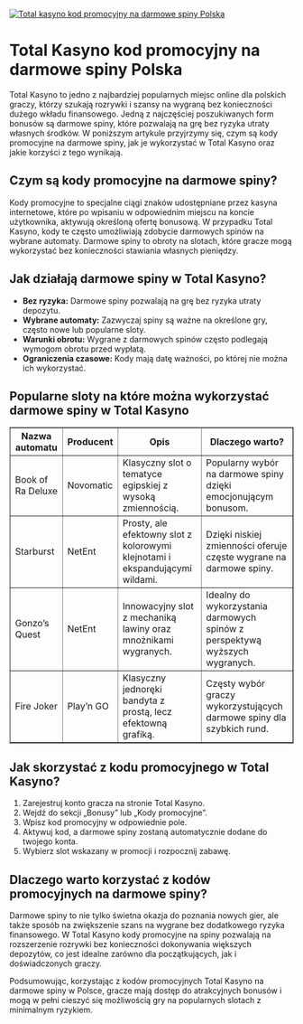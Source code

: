 [![Total kasyno kod promocyjny na darmowe spiny Polska](https://123-caf.pages.dev/gitsignup.png)](https://vrmoo.ru/Bt82HjjY)

<h1>Total Kasyno kod promocyjny na darmowe spiny Polska</h1> <p>Total Kasyno to jedno z najbardziej popularnych miejsc online dla polskich graczy, którzy szukają rozrywki i szansy na wygraną bez konieczności dużego wkładu finansowego. Jedną z najczęściej poszukiwanych form bonusów są darmowe spiny, które pozwalają na grę bez ryzyka utraty własnych środków. W poniższym artykule przyjrzymy się, czym są kody promocyjne na darmowe spiny, jak je wykorzystać w Total Kasyno oraz jakie korzyści z tego wynikają.</p>  <h2>Czym są kody promocyjne na darmowe spiny?</h2> <p>Kody promocyjne to specjalne ciągi znaków udostępniane przez kasyna internetowe, które po wpisaniu w odpowiednim miejscu na koncie użytkownika, aktywują określoną ofertę bonusową. W przypadku Total Kasyno, kody te często umożliwiają zdobycie darmowych spinów na wybrane automaty. Darmowe spiny to obroty na slotach, które gracze mogą wykorzystać bez konieczności stawiania własnych pieniędzy.</p>  <h2>Jak działają darmowe spiny w Total Kasyno?</h2> <ul>   <li><strong>Bez ryzyka:</strong> Darmowe spiny pozwalają na grę bez ryzyka utraty depozytu.</li>   <li><strong>Wybrane automaty:</strong> Zazwyczaj spiny są ważne na określone gry, często nowe lub popularne sloty.</li>   <li><strong>Warunki obrotu:</strong> Wygrane z darmowych spinów często podlegają wymogom obrotu przed wypłatą.</li>   <li><strong>Ograniczenia czasowe:</strong> Kody mają datę ważności, po której nie można ich wykorzystać.</li> </ul>  <h2>Popularne sloty na które można wykorzystać darmowe spiny w Total Kasyno</h2> <table border="1" cellpadding="10" cellspacing="0">   <thead>     <tr>       <th>Nazwa automatu</th>       <th>Producent</th>       <th>Opis</th>       <th>Dlaczego warto?</th>     </tr>   </thead>   <tbody>     <tr>       <td>Book of Ra Deluxe</td>       <td>Novomatic</td>       <td>Klasyczny slot o tematyce egipskiej z wysoką zmiennością.</td>       <td>Popularny wybór na darmowe spiny dzięki emocjonującym bonusom.</td>     </tr>     <tr>       <td>Starburst</td>       <td>NetEnt</td>       <td>Prosty, ale efektowny slot z kolorowymi klejnotami i ekspandującymi wildami.</td>       <td>Dzięki niskiej zmienności oferuje częste wygrane na darmowe spiny.</td>     </tr>     <tr>       <td>Gonzo’s Quest</td>       <td>NetEnt</td>       <td>Innowacyjny slot z mechaniką lawiny oraz mnożnikami wygranych.</td>       <td>Idealny do wykorzystania darmowych spinów z perspektywą wyższych wygranych.</td>     </tr>     <tr>       <td>Fire Joker</td>       <td>Play’n GO</td>       <td>Klasyczny jednoręki bandyta z prostą, lecz efektowną grafiką.</td>       <td>Częsty wybór graczy wykorzystujących darmowe spiny dla szybkich rund.</td>     </tr>   </tbody> </table>  <h2>Jak skorzystać z kodu promocyjnego w Total Kasyno?</h2> <ol>   <li>Zarejestruj konto gracza na stronie Total Kasyno.</li>   <li>Wejdź do sekcji „Bonusy” lub „Kody promocyjne”.</li>   <li>Wpisz kod promocyjny w odpowiednie pole.</li>   <li>Aktywuj kod, a darmowe spiny zostaną automatycznie dodane do twojego konta.</li>   <li>Wybierz slot wskazany w promocji i rozpocznij zabawę.</li> </ol>  <h2>Dlaczego warto korzystać z kodów promocyjnych na darmowe spiny?</h2> <p>Darmowe spiny to nie tylko świetna okazja do poznania nowych gier, ale także sposób na zwiększenie szans na wygrane bez dodatkowego ryzyka finansowego. W Total Kasyno kody promocyjne na spiny pozwalają na rozszerzenie rozrywki bez konieczności dokonywania większych depozytów, co jest idealne zarówno dla początkujących, jak i doświadczonych graczy.</p>  <p>Podsumowując, korzystając z kodów promocyjnych Total Kasyno na darmowe spiny w Polsce, gracze mają dostęp do atrakcyjnych bonusów i mogą w pełni cieszyć się możliwością gry na popularnych slotach z minimalnym ryzykiem.</p>